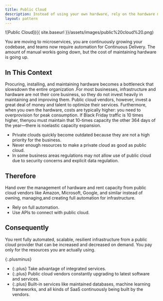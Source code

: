```yaml
---
title: Public Cloud
description: Instead of using your own hardware, rely on the hardware managed by public cloud vendors whenever possible
layout: pattern
---
```


![Public Cloud]({{ site.baseurl }}/assets/images/public%20cloud%20.png)

You are moving to microservices, you are continuously growing your codebase, and teams now require automation for Continuous Delivery. The amount of manual workis going down, but the cost of maintaining hardware is going up.

## In This Context

Procuring, installing, and maintaining hardware becomes a bottleneck that slowsdown the entire organization .For most businesses, infrastructure and hardware are not their core business, so they do not invest heavily in maintaining and improving them. Public cloud vendors, however, invest a great deal of money and talent to optimize their services. Furthermore, when you own the hardware, costs are typically higher: you need to overprovision for peak consumption. If Black Friday traffic is 10 times higher, thenyou must maintain that 10-times capacity the other 364 days of the year—there is noelastic capacity expansion.

- Private clouds quickly become outdated because they are not a high priority for the business.
- Never enough resources to make a private cloud as good as public cloud.
- In some business areas regulations may not allow use of public cloud due to security concerns and explicit data regulation.

## Therefore

Hand over the management of hardware and rent capacity from public cloud vendors like Amazon, Microsoft, Google, and similar instead of owning, managing,and creating full automation for infrastructure.

- Rely on full automation.
- Use APIs to connect with public cloud.

## Consequently

You rent fully automated, scalable, resilient infrastructure from a public cloud provider that can be increased and decreased on demand. You pay only for the resources you are actually using.

{:.plusminus}
- {:.plus} Take advantage of integrated services.
- {:.plus} Public cloud vendors constantly upgrading to latest software and services.
- {:.plus} Built-in services like maintained databases, machine learning frameworks, and all kinds of SaaS continuously being built by the vendors.
